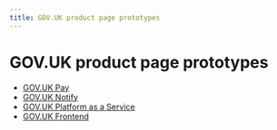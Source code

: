 ```yaml
---
title: GOV.UK product page prototypes
---
```


# GOV.UK product page prototypes

* [GOV.UK Pay](govuk-pay/index.html)
* [GOV.UK Notify](govuk-notify/index.html)
* [GOV.UK Platform as a Service](govuk-paas/index.html)
* [GOV.UK Frontend](govuk-frontend/index.html)